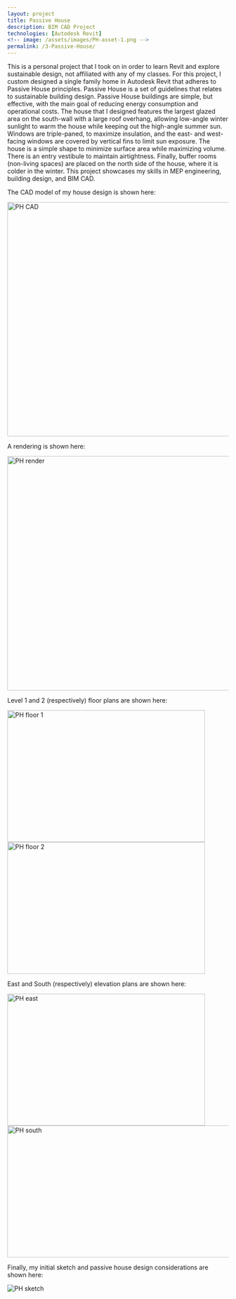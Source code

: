 ```yaml
---
layout: project
title: Passive House
description: BIM CAD Project
technologies: [Autodesk Revit]
<!-- image: /assets/images/PH-asset-1.png -->
permalink: /3-Passive-House/
---
```


This is a personal project that I took on in order to learn Revit and explore sustainable design, not affiliated with any of my classes. For this project, I custom designed a single family home in Autodesk Revit that adheres to Passive House principles. Passive House is a set of guidelines that relates to sustainable building design. Passive House buildings are simple, but effective, with the main goal of reducing energy consumption and operational costs. The house that I designed features the largest glazed area on the south-wall with a large roof overhang, allowing low-angle winter sunlight to warm the house while keeping out the high-angle summer sun. Windows are triple-paned, to maximize insulation, and the east- and west-facing windows are covered by vertical fins to limit sun exposure. The house is a simple shape to minimize surface area while maximizing volume. There is an entry vestibule to maintain airtightness. Finally, buffer rooms (non-living spaces) are placed on the north side of the house, where it is colder in the winter. This project showcases my skills in MEP engineering, building design, and BIM CAD.

The CAD model of my house design is shown here:

<img src="{{ '/assets/images/PH-asset-2.png' | relative_url }}" alt="PH CAD" width="800" height="533">

A rendering is shown here:

<img src="{{'/assets/images/PH-asset-1.png' | relative_url }}" alt="PH render" width="800" height="533">

Level 1 and 2 (respectively) floor plans are shown here:

<img src="{{'/assets/images/PH-asset-3.png' | relative_url }}"  alt="PH floor 1" width="450" height="300">  <img src="{{'/assets/images/PH-asset-4.png' | relative_url }}"  alt="PH floor 2" width="450" height="300">

East and South (respectively) elevation plans are shown here:

<img src="{{'/assets/images/PH-asset-5.png' | relative_url }}"  alt="PH east" width="450" height="300">  <img src="{{'/assets/images/PH-asset-6.png' | relative_url }}"  alt="PH south" width="600" height="300">

Finally, my initial sketch and passive house design considerations are shown here:

<img src="{{'/assets/images/PH-asset-7.png' | relative_url }}"  alt="PH sketch">
